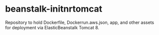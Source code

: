 # beanstalk-initnrtomcat
Repository to hold Dockerfile, Dockerrun.aws.json, app, and other assets for deployment via ElasticBeanstalk
Tomcat 8.
